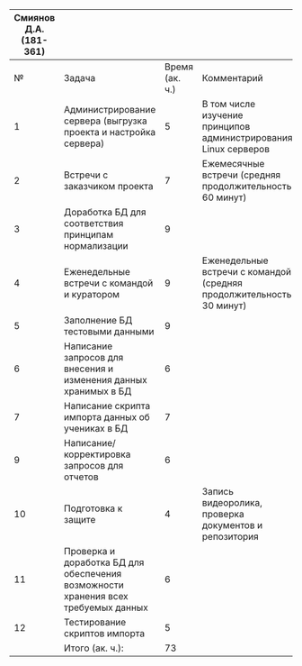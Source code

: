 | Смиянов Д.А. (181-361) |                                                                                    |                |                                                                      |
|------------------------|------------------------------------------------------------------------------------|----------------|----------------------------------------------------------------------|
| №                      | Задача                                                                             | Время (ак. ч.) | Комментарий                                                          |
| 1                      | Администрирование сервера (выгрузка проекта и настройка сервера)                   | 5              | В том числе изучение принципов администрирования Linux серверов      |
| 2                      | Встречи с заказчиком проекта                                                       | 7              | Ежемесячные встречи (средняя продолжительность 60 минут)             |
| 3                      | Доработка БД для соответствия принципам нормализации                               | 9              |                                                                      |
| 4                      | Еженедельные встречи с командой и куратором                                        | 9              | Еженедельные встречи с командой (средняя продолжительность 30 минут) |
| 5                      | Заполнение БД тестовыми данными                                                    | 9              |                                                                      |
| 6                      | Написание запросов для внесения и изменения данных хранимых в БД                   | 6              |                                                                      |
| 7                      | Написание скрипта импорта данных об учениках в БД                                  | 7              |                                                                      |
| 9                      | Написание/корректировка запросов для отчетов                                       | 6              |                                                                      |
| 10                     | Подготовка к защите                                                                | 4              | Запись видеоролика, проверка документов и репозитория                |
| 11                     | Проверка и доработка БД для обеспечения возможности хранения всех требуемых данных | 6              |                                                                      |
| 12                     | Тестирование скриптов импорта                                                      | 5              |                                                                      |
|                        | Итого (ак. ч.):                                                                    | 73             |